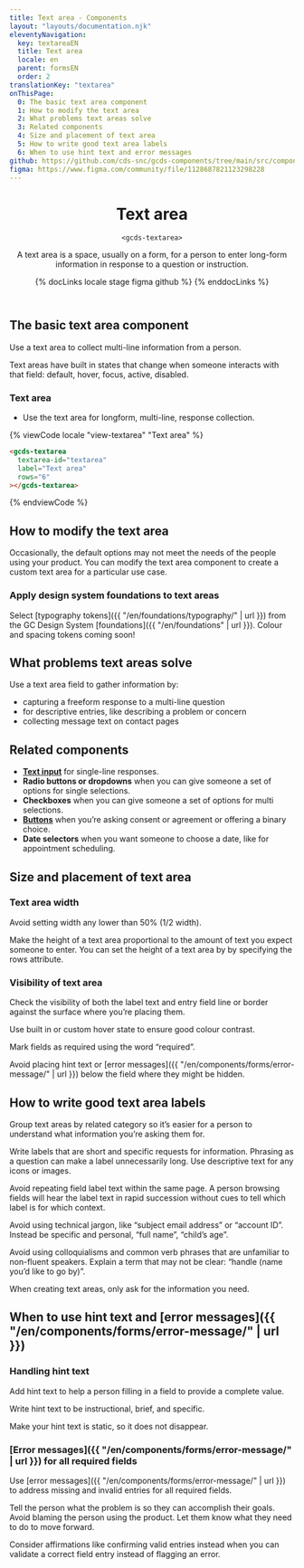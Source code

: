 ```yaml
---
title: Text area - Components
layout: "layouts/documentation.njk"
eleventyNavigation:
  key: textareaEN
  title: Text area
  locale: en
  parent: formsEN
  order: 2
translationKey: "textarea"
onThisPage:
  0: The basic text area component
  1: How to modify the text area
  2: What problems text areas solve
  3: Related components
  4: Size and placement of text area
  5: How to write good text area labels
  6: When to use hint text and error messages
github: https://github.com/cds-snc/gcds-components/tree/main/src/components/gcds-textarea
figma: https://www.figma.com/community/file/1128687821123298228
---
```


<header>

# Text area

`<gcds-textarea>`

A text area is a space, usually on a form, for a person to enter long-form information in response to a question or instruction.

{% docLinks locale stage figma github %}
{% enddocLinks %}

</header>

<section aria-label="The basic text area component">

## The basic text area component

Use a text area to collect multi-line information from a person.

Text areas have built in states that change when someone interacts with that field: default, hover, focus, active, disabled.

### Text area

<ul>
  <li>Use the text area for longform, multi-line, response collection.</li>
</ul>

<div class="comp-show">
  <gcds-textarea
    textarea-id="textarea"
    label="Text area"
    rows="6"
  ></gcds-textarea>
</div>

{% viewCode locale "view-textarea" "Text area" %}
``` html
<gcds-textarea
  textarea-id="textarea"
  label="Text area"
  rows="6"
></gcds-textarea>
```
{% endviewCode %}
</section>

<section aria-label="How to modify the text area">

## How to modify the text area

Occasionally, the default options may not meet the needs of the people using your product. You can modify the text area component to create a custom text area for a particular use case.

### Apply design system foundations to text areas

Select [typography tokens]({{ "/en/foundations/typography/" | url }}) from the GC Design System [foundations]({{ "/en/foundations" | url }}). Colour and spacing tokens coming soon!

</section>

<section aria-label="What problems text areas solve">

## What problems text areas solve

Use a text area field to gather information by:

- capturing a freeform response to a multi-line question
- for descriptive entries, like describing a problem or concern
- collecting message text on contact pages

</section>

<section aria-label="Related components">

## Related components

<ul>
  <li><strong><a href="{{ "/en/components/forms/input/" | url }}">Text input</a></strong> for single-line responses.</li>
  <li><strong>Radio buttons or dropdowns</strong> when you can give someone a set of options for single selections.</li>
  <li><strong>Checkboxes</strong> when you can give someone a set of options for multi selections.</li>
  <li><strong><a href="{{ "/en/components/interface-elements/button/" | url }}">Buttons</a></strong> when you’re asking consent or agreement or offering a binary choice.</li>
  <li><strong>Date selectors</strong> when you want someone to choose a date, like for appointment scheduling.</li>
</ul>
</section>

<section aria-label="Size and placement of text area">

## Size and placement of text area

### Text area width

Avoid setting width any lower than 50% (1/2 width).

Make the height of a text area proportional to the amount of text you expect someone to enter. You can set the height of a text area by by specifying the rows attribute.

### Visibility of text area

Check the visibility of both the label text and entry field line or border against the surface where you’re placing them.

Use built in or custom hover state to ensure good colour contrast.

Mark fields as required using the word “required”.

Avoid placing hint text or [error messages]({{ "/en/components/forms/error-message/" | url }}) below the field where they might be hidden.

</section>

<section aria-label="How to write good text area labels">

## How to write good text area labels

Group text areas by related category so it’s easier for a person to understand what information you’re asking them for.

Write labels that are short and specific requests for information. Phrasing as a question can make a label unnecessarily long. Use descriptive text for any icons or images.

Avoid repeating field label text within the same page. A person browsing fields will hear the label text in rapid succession without cues to tell which label is for which context.

Avoid using technical jargon, like “subject email address” or “account ID”. Instead be specific and personal, “full name”, “child’s age”.

Avoid using colloquialisms and common verb phrases that are unfamiliar to non-fluent speakers. Explain a term that may not be clear: “handle (name you’d like to go by)”.

When creating text areas, only ask for the information you need.

</section>

<section aria-label="When to use hint text and error messages">

## When to use hint text and [error messages]({{ "/en/components/forms/error-message/" | url }})

### Handling hint text

Add hint text to help a person filling in a field to provide a complete value.

Write hint text to be instructional, brief, and specific.

Make your hint text is static, so it does not disappear.

### [Error messages]({{ "/en/components/forms/error-message/" | url }}) for all required fields

Use [error messages]({{ "/en/components/forms/error-message/" | url }}) to address missing and invalid entries for all required fields.

Tell the person what the problem is so they can accomplish their goals. Avoid blaming the person using the product. Let them know what they need to do to move forward.

Consider affirmations like confirming valid entries instead when you can validate a correct field entry instead of flagging an error.

</section>
